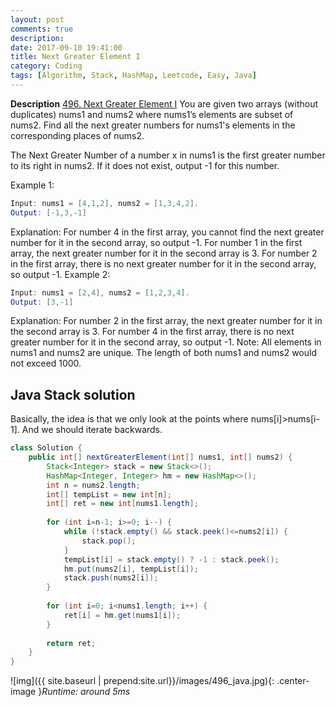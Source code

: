 ```yaml
---
layout: post
comments: true
description: 
date: 2017-09-10 19:41:00
title: Next Greater Element I
category: Coding
tags: [Algorithm, Stack, HashMap, Leetcode, Easy, Java]
---
```


**Description**
[496. Next Greater Element I](https://leetcode.com/problems/next-greater-element-i/description/)
You are given two arrays (without duplicates) nums1 and nums2 where nums1’s elements are subset of nums2. Find all the next greater numbers for nums1's elements in the corresponding places of nums2.

The Next Greater Number of a number x in nums1 is the first greater number to its right in nums2. If it does not exist, output -1 for this number.

Example 1:
```java
Input: nums1 = [4,1,2], nums2 = [1,3,4,2].
Output: [-1,3,-1]
```
Explanation:
    For number 4 in the first array, you cannot find the next greater number for it in the second array, so output -1.
    For number 1 in the first array, the next greater number for it in the second array is 3.
    For number 2 in the first array, there is no next greater number for it in the second array, so output -1.
Example 2:
```java
Input: nums1 = [2,4], nums2 = [1,2,3,4].
Output: [3,-1]
```
Explanation:
    For number 2 in the first array, the next greater number for it in the second array is 3.
    For number 4 in the first array, there is no next greater number for it in the second array, so output -1.
Note:
All elements in nums1 and nums2 are unique.
The length of both nums1 and nums2 would not exceed 1000.

## Java Stack solution
Basically, the idea is that we only look at the points where nums[i]>nums[i-1]. And we should iterate backwards.


```java
class Solution {
    public int[] nextGreaterElement(int[] nums1, int[] nums2) {
        Stack<Integer> stack = new Stack<>();
        HashMap<Integer, Integer> hm = new HashMap<>();
        int n = nums2.length;
        int[] tempList = new int[n];
        int[] ret = new int[nums1.length];
        
        for (int i=n-1; i>=0; i--) {
            while (!stack.empty() && stack.peek()<=nums2[i]) {
                stack.pop();
            }
            tempList[i] = stack.empty() ? -1 : stack.peek();
            hm.put(nums2[i], tempList[i]);
            stack.push(nums2[i]);
        }
        
        for (int i=0; i<nums1.length; i++) {
            ret[i] = hm.get(nums1[i]);
        }
        
        return ret;
    }
}
```

![img]({{ site.baseurl | prepend:site.url}}/images/496_java.jpg){: .center-image }*Runtime: around 5ms*

